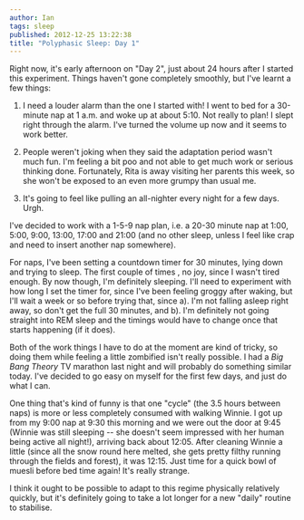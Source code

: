 ```yaml
---
author: Ian
tags: sleep
published: 2012-12-25 13:22:38
title: "Polyphasic Sleep: Day 1"
---
```

Right now, it's early afternoon on "Day 2", just about 24 hours after
I started this experiment.  Things haven't gone completely smoothly,
but I've learnt a few things:

1. I need a louder alarm than the one I started with!  I went to bed
for a 30-minute nap at 1 a.m. and woke up at about 5:10.  Not really
to plan!  I slept right through the alarm.  I've turned the volume up
now and it seems to work better.

2. People weren't joking when they said the adaptation period wasn't
much fun.  I'm feeling a bit poo and not able to get much work or
serious thinking done.  Fortunately, Rita is away visiting her parents
this week, so she won't be exposed to an even more grumpy than usual
me.

3. It's going to feel like pulling an all-nighter every night for a
few days.  Urgh.

I've decided to work with a 1-5-9 nap plan, i.e. a 20-30 minute nap at
1:00, 5:00, 9:00, 13:00, 17:00 and 21:00 (and no other sleep, unless I
feel like crap and need to insert another nap somewhere).

For naps, I've been setting a countdown timer for 30 minutes, lying
down and trying to sleep.  The first couple of times , no joy, since I
wasn't tired enough.  By now though, I'm definitely sleeping.  I'll
need to experiment with how long I set the timer for, since I've been
feeling groggy after waking, but I'll wait a week or so before trying
that, since a). I'm not falling asleep right away, so don't get the
full 30 minutes, and b). I'm definitely not going straight into REM
sleep and the timings would have to change once that starts happening
(if it does).

Both of the work things I have to do at the moment are kind of tricky,
so doing them while feeling a little zombified isn't really possible.
I had a *Big Bang Theory* TV marathon last night and will probably do
something similar today.  I've decided to go easy on myself for the
first few days, and just do what I can.

One thing that's kind of funny is that one "cycle" (the 3.5 hours
between naps) is more or less completely consumed with walking
Winnie.  I got up from my 9:00 nap at 9:30 this morning and we were
out the door at 9:45 (Winnie was still sleeping -- she doesn't seem
impressed with her human being active all night!), arriving back about
12:05.  After cleaning Winnie a little (since all the snow round here
melted, she gets pretty filthy running through the fields and forest),
it was 12:15.  Just time for a quick bowl of muesli before bed time
again!  It's really strange.

I think it ought to be possible to adapt to this regime physically
relatively quickly, but it's definitely going to take a lot longer for
a new "daily" routine to stabilise.
